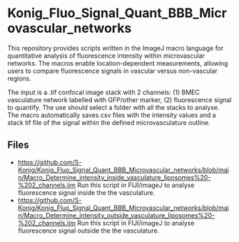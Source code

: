 # Konig_Fluo_Signal_Quant_BBB_Microvascular_networks
This repository provides scripts written in the ImageJ macro language for quantitative analysis of fluorescence intensity within microvascular networks. The macros enable location-dependent measurements, allowing users to compare fluorescence signals in vascular versus non-vascular regions. 

The input is a .tif confocal image stack with 2 channels: (1) BMEC vasculature network labelled with GFP/other marker, (2) fluorescence signal to quantify. The use should select a folder with all the stacks to analyse. The macro automatically saves csv files with the intensity values and a stack tif file of the signal within the defined microvasculature outline.

## Files
- https://github.com/S-Konig/Konig_Fluo_Signal_Quant_BBB_Microvascular_networks/blob/main/Macro_Determine_intensity_inside_vasculature_liposomes%20-%202_channels.ijm Run this script in FIJI/imageJ to analyse fluorescence signal inside the the vasculature.
- https://github.com/S-Konig/Konig_Fluo_Signal_Quant_BBB_Microvascular_networks/blob/main/Macro_Determine_intensity_outside_vasculature_liposomes%20-%202_channels.ijm Run this script in FIJI/imageJ to analyse fluorescence signal outside the the vasculature. 
